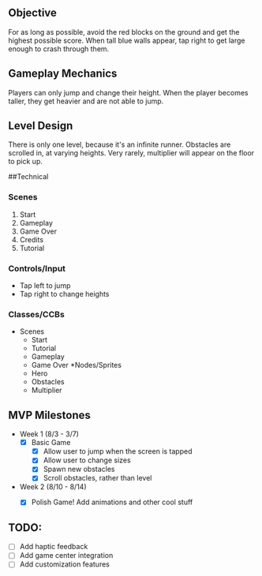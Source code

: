 ## Objective
For as long as possible, avoid the red blocks on the ground and get the highest possible score. When tall blue walls appear, tap right to get large enough to crash through them. 

## Gameplay Mechanics
Players can only jump and change their height. When the player becomes taller, they get heavier and are not able to jump. 

## Level Design
There is only one level, because it's an infinite runner. Obstacles are scrolled in, at varying heights. Very rarely, multiplier will appear on the floor to pick up. 

##Technical

### Scenes
1. Start
2. Gameplay
3. Game Over 
4. Credits
5. Tutorial

### Controls/Input
* Tap left to jump
* Tap right to change heights

### Classes/CCBs
* Scenes
	* Start
	* Tutorial
	* Gameplay
	* Game Over
*Nodes/Sprites
	* Hero
	* Obstacles
	* Multiplier

## MVP Milestones
* Week 1 (8/3 - 3/7)
	- [x] Basic Game 
		- [x] Allow user to jump when the screen is tapped
		- [x] Allow user to change sizes
		- [x] Spawn new obstacles
		- [x] Scroll obstacles, rather than level
* Week 2 (8/10 - 8/14)
	- [x] Polish Game! Add animations and other cool stuff


## TODO: 
 - [ ] Add haptic feedback
 - [ ] Add game center integration 
 - [ ] Add customization features
